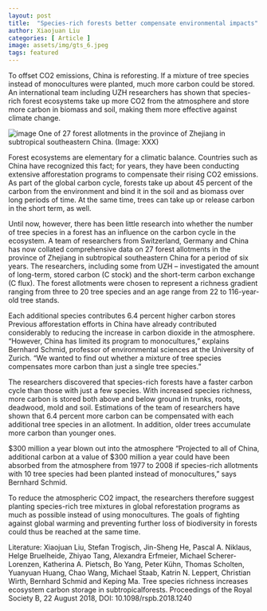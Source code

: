 ```yaml
---
layout: post
title:  "Species-rich forests better compensate environmental impacts"
author: Xiaojuan Liu
categories: [ Article ]
image: assets/img/gts_6.jpeg
tags: featured
---
```


To offset CO2 emissions, China is reforesting. If a mixture of tree species instead of monocultures were planted, much more carbon could be stored. An international team including UZH researchers has shown that species-rich forest ecosystems take up more CO2 from the atmosphere and store more carbon in biomass and soil, making them more effective against climate change.

![image]({{site.baseurl}}/assets/img/gts_5.jpg)
One of 27 forest allotments in the province of Zhejiang in subtropical southeastern China. (Image: XXX)


Forest ecosystems are elementary for a climatic balance. Countries such as China have recognized this fact; for years, they have been conducting extensive afforestation programs to compensate their rising CO2 emissions. As part of the global carbon cycle, forests take up about 45 percent of the carbon from the environment and bind it in the soil and as biomass over long periods of time. At the same time, trees can take up or release carbon in the short term, as well.

Until now, however, there has been little research into whether the number of tree species in a forest has an influence on the carbon cycle in the ecosystem. A team of researchers from Switzerland, Germany and China has now collated comprehensive data on 27 forest allotments in the province of Zhejiang in subtropical southeastern China for a period of six years. The researchers, including some from UZH – investigated the amount of long-term, stored carbon (C stock) and the short-term carbon exchange (C flux). The forest allotments were chosen to represent a richness gradient ranging from three to 20 tree species and an age range from 22 to 116-year-old tree stands.

Each additional species contributes 6.4 percent higher carbon stores
Previous afforestation efforts in China have already contributed considerably to reducing the increase in carbon dioxide in the atmosphere. “However, China has limited its program to monocultures,” explains Bernhard Schmid, professor of environmental sciences at the University of Zurich. “We wanted to find out whether a mixture of tree species compensates more carbon than just a single tree species.”

The researchers discovered that species-rich forests have a faster carbon cycle than those with just a few species. With increased species richness, more carbon is stored both above and below ground in trunks, roots, deadwood, mold and soil. Estimations of the team of researchers have shown that 6.4 percent more carbon can be compensated with each additional tree species in an allotment. In addition, older trees accumulate more carbon than younger ones.

$300 million a year blown out into the atmosphere
“Projected to all of China, additional carbon at a value of $300 million a year could have been absorbed from the atmosphere from 1977 to 2008 if species-rich allotments with 10 tree species had been planted instead of monocultures,” says Bernhard Schmid.

To reduce the atmospheric CO2 impact, the researchers therefore suggest planting species-rich tree mixtures in global reforestation programs as much as possible instead of using monocultures. The goals of fighting against global warming and preventing further loss of biodiversity in forests could thus be reached at the same time.

Literature:
Xiaojuan Liu, Stefan Trogisch, Jin-Sheng He, Pascal A. Niklaus, Helge Bruelheide, Zhiyao Tang, Alexandra Erfmeier, Michael Scherer-Lorenzen, Katherina A. Pietsch, Bo Yang, Peter Kühn, Thomas Scholten, Yuanyuan Huang, Chao Wang, Michael Staab, Katrin N. Leppert, Christian Wirth, Bernhard Schmid and Keping Ma. Tree species richness increases ecosystem carbon storage in subtropicalforests. Proceedings of the Royal Society B, 22 August 2018, DOI: 10.1098/rspb.2018.1240
